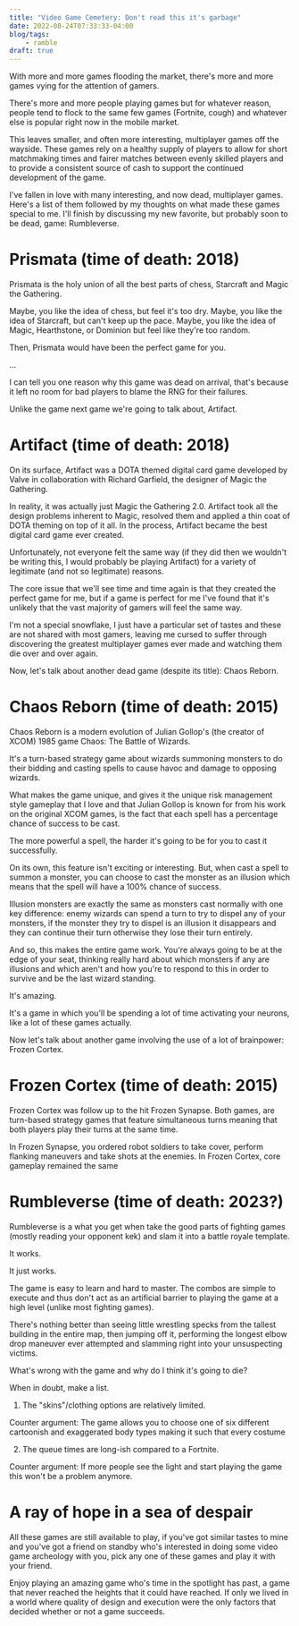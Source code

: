 ```yaml
---
title: "Video Game Cemetery: Don't read this it's garbage"
date: 2022-08-24T07:33:33-04:00
blog/tags:
    - ramble
draft: true
---
```

With more and more games flooding the market, there's more and more games vying for the attention of gamers.

There's more and more people playing games but for whatever reason, people tend to flock to the same few games (Fortnite, cough) and whatever else is popular right now in the mobile market.

This leaves smaller, and often more interesting, multiplayer games off the wayside. These games rely on a healthy supply of players to allow for short matchmaking times and fairer matches between evenly skilled players and to provide a consistent source of cash to support the continued development of the game.

I've fallen in love with many interesting, and now dead, multiplayer games. Here's a list of them followed by my thoughts on what made these games special to me. I'll finish by discussing my new favorite, but probably soon to be dead, game: Rumbleverse.


# Prismata (time of death: 2018)

Prismata is the holy union of all the best parts of chess, Starcraft and Magic the Gathering.

Maybe, you like the idea of chess, but feel it's too dry.
Maybe, you like the idea of Starcraft, but can't keep up the pace.
Maybe, you like the idea of Magic, Hearthstone, or Dominion but feel like they're too random.

Then, Prismata would have been the perfect game for you.

...

I can tell you one reason why this game was dead on arrival, that's because it left no room for bad players to blame the RNG for their failures.

Unlike the game next game we're going to talk about, Artifact.

# Artifact (time of death: 2018)

On its surface, Artifact was a DOTA themed digital card game developed by Valve in collaboration with Richard Garfield, the designer of Magic the Gathering.

In reality, it was actually just Magic the Gathering 2.0. Artifact took all the design problems inherent to Magic, resolved them and applied a thin coat of DOTA theming on top of it all. In the process, Artifact became the best digital card game ever created.

Unfortunately, not everyone felt the same way (if they did then we wouldn't be writing this, I would probably be playing Artifact) for a variety of legitimate (and not so legitimate) reasons.

The core issue that we'll see time and time again is that they created the perfect game for me, but if a game is perfect for me I've found that it's unlikely that the vast majority of gamers will feel the same way.

I'm not a special snowflake, I just have a particular set of tastes and these are not shared with most gamers, leaving me cursed to suffer through discovering the greatest multiplayer games ever made and watching them die over and over again.

Now, let's talk about another dead game (despite its title): Chaos Reborn.

# Chaos Reborn (time of death: 2015)

Chaos Reborn is a modern evolution of Julian Gollop's (the creator of XCOM) 1985 game Chaos: The Battle of Wizards.

It's a turn-based strategy game about wizards summoning monsters to do their bidding and casting spells to cause havoc and damage to opposing wizards.

What makes the game unique, and gives it the unique risk management style gameplay that I love and that Julian Gollop is known for from his work on the original XCOM games, is the fact that each spell has a percentage chance of success to be cast.

The more powerful a spell, the harder it's going to be for you to cast it successfully.

On its own, this feature isn't exciting or interesting. But, when cast a spell to summon a monster, you can choose to cast the monster as an illusion which means that the spell will have a 100% chance of success.

Illusion monsters are exactly the same as monsters cast normally with one key difference: enemy wizards can spend a turn to try to dispel any of your monsters, if the monster they try to dispel is an illusion it disappears and they can continue their turn otherwise they lose their turn entirely.

And so, this makes the entire game work. You're always going to be at the edge of your seat, thinking really hard about which monsters if any are illusions and which aren't and how you're to respond to this in order to survive and be the last wizard standing.

It's amazing.

It's a game in which you'll be spending a lot of time activating your neurons, like a lot of these games actually.

Now let's talk about another game involving the use of a lot of brainpower: Frozen Cortex.

# Frozen Cortex (time of death: 2015)

Frozen Cortex was follow up to the hit Frozen Synapse. Both games, are turn-based strategy games that feature simultaneous turns meaning that both players play their turns at the same time.

In Frozen Synapse, you ordered robot soldiers to take cover, perform flanking maneuvers and take shots at the enemies. In Frozen Cortex, core gameplay remained the same

# Rumbleverse (time of death: 2023?)

Rumbleverse is a what you get when take the good parts of fighting games (mostly reading your opponent kek) and slam it into a battle royale template.

It works.

It just works.

The game is easy to learn and hard to master. The combos are simple to execute and thus don't act as an artificial barrier to playing the game at a high level (unlike most fighting games).

There's nothing better than seeing little wrestling specks from the tallest building in the entire map, then jumping off it, performing the longest elbow drop maneuver ever attempted and slamming right into your unsuspecting victims.

What's wrong with the game and why do I think it's going to die?

When in doubt, make a list.

1. The "skins"/clothing options are relatively limited.

Counter argument: The game allows you to choose one of six different cartoonish and exaggerated body types making it such that every costume

2. The queue times are long-ish compared to a Fortnite.

Counter argument: If more people see the light and start playing the game this won't be a problem anymore.



# A ray of hope in a sea of despair

All these games are still available to play, if you've got similar tastes to mine and you've got a friend on standby who's interested in doing some video game archeology with you, pick any one of these games and play it with your friend.

Enjoy playing an amazing game who's time in the spotlight has past, a game that never reached the heights that it could have reached. If only we lived in a world where quality of design and execution were the only factors that decided whether or not a game succeeds.
